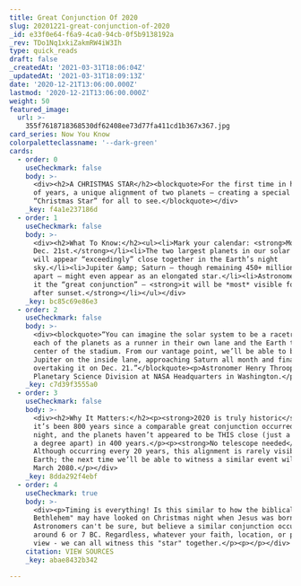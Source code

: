 ```yaml
---
title: Great Conjunction Of 2020
slug: 20201221-great-conjunction-of-2020
_id: e33f0e64-f6a9-4ca0-94cb-0f5b9138192a
_rev: TDo1Nq1xkiZakmRW4iW3Ih
type: quick_reads
draft: false
_createdAt: '2021-03-31T18:06:04Z'
_updatedAt: '2021-03-31T18:09:13Z'
date: '2020-12-21T13:06:00.000Z'
lastmod: '2020-12-21T13:06:00.000Z'
weight: 50
featured_image:
  url: >-
    355f7618718368530df62408ee73d77fa411cd1b367x367.jpg
card_series: Now You Know
colorpaletteclassname: '--dark-green'
cards:
  - order: 0
    useCheckmark: false
    body: >-
      <div><h2>A CHRISTMAS STAR</h2><blockquote>For the first time in hundreds
      of years, a unique alignment of two planets – creating a special
      “Christmas Star” for all to see.</blockquote></div>
    _key: f4a1e237186d
  - order: 1
    useCheckmark: false
    body: >-
      <div><h2>What To Know:</h2><ul><li>Mark your calendar: <strong>Monday,
      Dec. 21st.</strong></li><li>The two largest planets in our solar system
      will appear “exceedingly” close together in the Earth’s night
      sky.</li><li>Jupiter &amp; Saturn – though remaining 450+ million miles
      apart – might even appear as an elongated star.</li><li>Astronomers call
      it the “great conjunction” – <strong>it will be *most* visible for an hour
      after sunset.</strong></li></ul></div>
    _key: bc85c69e86e3
  - order: 2
    useCheckmark: false
    body: >-
      <div><blockquote>“You can imagine the solar system to be a racetrack, with
      each of the planets as a runner in their own lane and the Earth toward the
      center of the stadium. From our vantage point, we’ll be able to be to see
      Jupiter on the inside lane, approaching Saturn all month and finally
      overtaking it on Dec. 21.”</blockquote><p>Astronomer Henry Throop,
      Planetary Science Division at NASA Headquarters in Washington.</p></div>
    _key: c7d39f3555a0
  - order: 3
    useCheckmark: false
    body: >-
      <div><h2>Why It Matters:</h2><p><strong>2020 is truly historic</strong>:
      it’s been 800 years since a comparable great conjunction occurred at
      night, and the planets haven’t appeared to be THIS close (just a tenth of
      a degree apart) in 400 years.</p><p><strong>No telescope needed</strong>:
      Although occurring every 20 years, this alignment is rarely visible from
      Earth; the next time we’ll be able to witness a similar event will be
      March 2080.</p></div>
    _key: 8dda292f4ebf
  - order: 4
    useCheckmark: true
    body: >-
      <div><p>Timing is everything! Is this similar to how the biblical "Star of
      Bethlehem" may have looked on Christmas night when Jesus was born?
      Astronomers can't be sure, but believe a similar conjunction occurred
      around 6 or 7 BC. Regardless, whatever your faith, location, or point of
      view - we can all witness this "star" together.</p><p></p></div>
    citation: VIEW SOURCES
    _key: abae8432b342

---
```

 